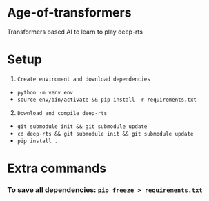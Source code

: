 # Age-of-transformers
Transformers based AI to learn to play deep-rts

# Setup
1.     Create enviroment and download dependencies
 - `python -m venv env`
 - `source env/bin/activate && pip install -r requirements.txt` 

2.     Download and compile deep-rts
 - `git submodule init && git submodule update`
 - `cd deep-rts && git submodule init && git submodule update`
 - `pip install .`


# Extra commands

### To save all dependencies: `pip freeze > requirements.txt`
